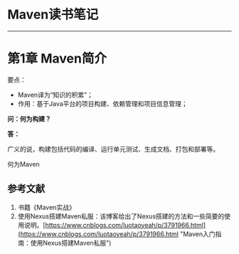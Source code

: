 # Maven读书笔记 #

----------
# 第1章 Maven简介 #

要点：
- Maven译为“知识的积累”；
- 作用：基于Java平台的项目构建、依赖管理和项目信息管理；

**问：何为构建？** 

**答：**

广义的说，构建包括代码的编译、运行单元测试、生成文档、打包和部署等。

何为Maven










## 参考文献 ##
1. 书籍《Maven实战》
2. 使用Nexus搭建Maven私服：该博客给出了Nexus搭建的方法和一些简要的使用说明。[https://www.cnblogs.com/luotaoyeah/p/3791966.html](https://www.cnblogs.com/luotaoyeah/p/3791966.html "Maven入门指南：使用Nexus搭建Maven私服") 